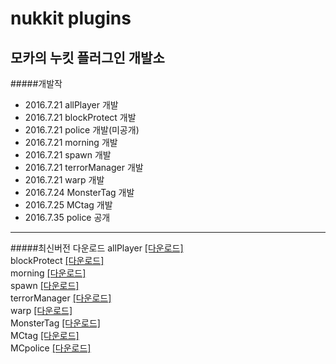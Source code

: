 nukkit plugins
===============
모카의 누킷 플러그인 개발소
---------------
#####개발작
+ 2016.7.21 allPlayer 개발
+ 2016.7.21 blockProtect 개발
+ 2016.7.21 police 개발(미공개)
+ 2016.7.21 morning 개발
+ 2016.7.21 spawn 개발
+ 2016.7.21 terrorManager 개발
+ 2016.7.21 warp 개발
+ 2016.7.24 MonsterTag 개발
+ 2016.7.25 MCtag 개발
+ 2016.7.35 police 공개

---------------
#####최신버전 다운로드
allPlayer [[다운로드]](https://github.com/moca127/nukkit_plugins/raw/master/MCallPlayer/SNAPSHOT/MCallPlayer-1.0-SNAPSHOT.jar)<br>
blockProtect [[다운로드]](https://github.com/moca127/nukkit_plugins/raw/master/MCblockProtect/SNAPSHOT/MCblockProtect-1.0-SNAPSHOT.jar)<br>
morning [[다운로드]](https://github.com/moca127/nukkit_plugins/raw/master/MCmorning/SNAPSHOT/MCmorning-1.0-SNAPSHOT.jar)<br>
spawn [[다운로드]](https://github.com/moca127/nukkit_plugins/raw/master/MCspawn/SNAPSHOT/MCspawn-1.0-SNAPSHOT.jar)<br>
terrorManager [[다운로드]](https://github.com/moca127/nukkit_plugins/raw/master/MCterrorManager/SNAPSHOT/MCterrorManager-1.0-SNAPSHOT.jar)<br>
warp [[다운로드]](https://github.com/moca127/nukkit_plugins/raw/master/MCwarp/release/MCwarp-1.0-release.jar)<br>
MonsterTag [[다운로드]](https://github.com/moca127/nukkit_plugins/raw/master/MonsterTag/SNAPSHOT/MonsterTag-1.0-SNAPSHOT.jar)<br>
MCtag [[다운로드]](https://github.com/moca127/nukkit_plugins/raw/master/MCtag/SNAPSHOT/MCtag-1.0-SNAPSHOT.jar)<br>
MCpolice [[다운로드]](https://github.com/moca127/nukkit_plugins/raw/master/MCpolice/SNAPSHOT/MCpolice-1.0-SNAPSHOT.jar)<br>
